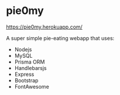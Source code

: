 # pie0my

https://pie0my.herokuapp.com/

A super simple pie-eating webapp that uses:

* Nodejs
* MySQL
* Prisma ORM
* Handlebarsjs
* Express
* Bootstrap
* FontAwesome